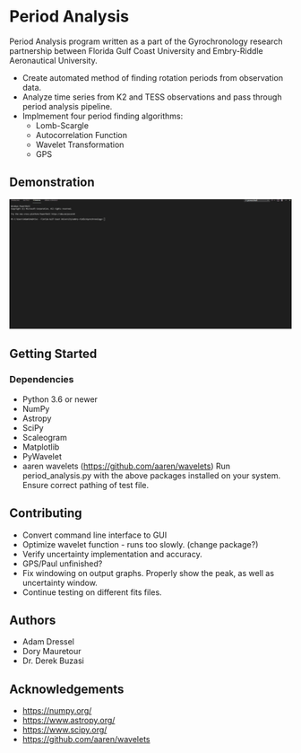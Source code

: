 # Period Analysis   
Period Analysis program written as a part of the Gyrochronology research partnership between 
Florida Gulf Coast University and Embry-Riddle Aeronautical University.
- Create automated method of finding rotation periods from observation data.
- Analyze time series from K2 and TESS observations and pass through period analysis pipeline.
- Implmement four period finding algorithms:
    - Lomb-Scargle
    - Autocorrelation Function
    - Wavelet Transformation
    - GPS

## Demonstration
![](period_analysis.gif)

## Getting Started
### Dependencies
- Python 3.6 or newer
- NumPy
- Astropy
- SciPy
- Scaleogram
- Matplotlib
- PyWavelet
- aaren wavelets (https://github.com/aaren/wavelets)
Run period_analysis.py with the above packages installed on your system. Ensure correct pathing of test file.

## Contributing
- Convert command line interface to GUI
- Optimize wavelet function - runs too slowly. (change package?)
- Verify uncertainty implementation and accuracy.
- GPS/Paul unfinished?
- Fix windowing on output graphs. Properly show the peak, as well as uncertainty window.
- Continue testing on different fits files.

## Authors
- Adam Dressel
- Dory Mauretour
- Dr. Derek Buzasi

## Acknowledgements
- https://numpy.org/
- https://www.astropy.org/
- https://www.scipy.org/
- https://github.com/aaren/wavelets